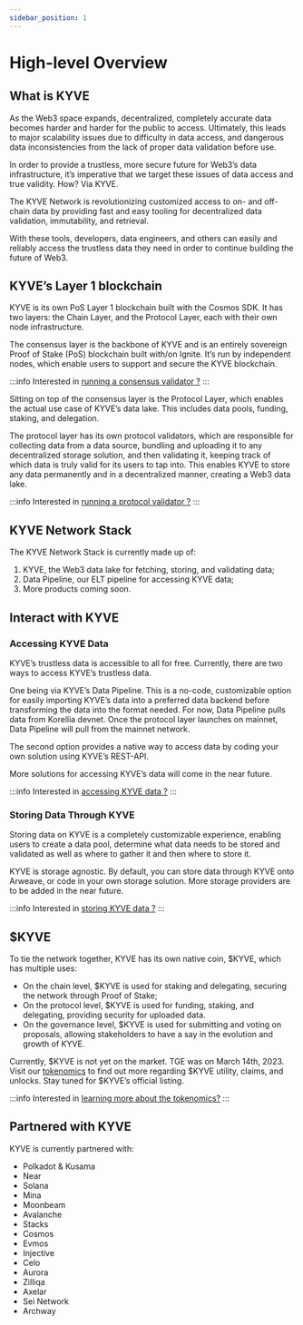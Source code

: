 ```yaml
---
sidebar_position: 1
---
```


# High-level Overview

## What is KYVE

As the Web3 space expands, decentralized, completely accurate data becomes harder and harder for the public to access.
Ultimately, this leads to major scalability issues due to difficulty in data access, and dangerous data inconsistencies
from the lack of proper data validation before use.

In order to provide a trustless, more secure future for Web3’s data infrastructure, it’s imperative that we target these
issues of data access and true validity. How? Via KYVE.

The KYVE Network is revolutionizing customized access to on- and off-chain data by providing fast and easy tooling for
decentralized data validation, immutability, and retrieval.

With these tools, developers, data engineers, and others can easily and reliably access the trustless data they need in
order to continue building the future of Web3.

## KYVE’s Layer 1 blockchain

KYVE is its own PoS Layer 1 blockchain built with the Cosmos SDK. It has two layers: the Chain Layer, and the Protocol
Layer, each with their own node infrastructure.

The consensus layer is the backbone of KYVE and is an entirely sovereign Proof of Stake (PoS) blockchain built with/on
Ignite. It’s run by independent nodes, which enable users to support and secure the KYVE blockchain.

:::info
Interested in [running a consensus validator ?](/validators/chain_nodes/overview.md)
:::

Sitting on top of the consensus layer is the Protocol Layer, which enables the actual use case of KYVE’s data lake. This
includes data pools, funding, staking, and delegation.

The protocol layer has its own protocol validators, which are responsible for collecting data from a data source, bundling
and uploading it to any decentralized storage solution, and then validating it, keeping track of which data is truly
valid for its users to tap into. This enables KYVE to store any data permanently and in a decentralized manner, creating
a Web3 data lake.

:::info
Interested in [running a protocol validator ?](/validators/protocol_nodes/overview.md)
:::

## KYVE Network Stack

The KYVE Network Stack is currently made up of:

1. KYVE, the Web3 data lake for fetching, storing, and validating data;
2. Data Pipeline, our ELT pipeline for accessing KYVE data;
3. More products coming soon.

## Interact with KYVE

### Accessing KYVE Data

KYVE’s trustless data is accessible to all for free. Currently, there are two ways to access KYVE’s
trustless data.

One being via KYVE’s Data Pipeline. This is a no-code, customizable option for easily importing KYVE’s data into a
preferred data backend before transforming the data into the format needed. For now, Data Pipeline pulls data from Korellia devnet. Once the protocol layer launches on mainnet, Data Pipeline will pull from the mainnet network. 

The second option provides a native way to access data by coding your own solution using KYVE’s REST-API.

More solutions for accessing KYVE’s data will come in the near future.

:::info
Interested in [accessing KYVE data ?](/data_engineers/accessing_data/using_rest.md)
:::

### Storing Data Through KYVE

Storing data on KYVE is a completely customizable experience, enabling users to create a data pool, determine what data
needs to be stored and validated as well as where to gather it and then where to store it.

KYVE is storage agnostic. By default, you can store data through KYVE onto Arweave, or code in your own storage
solution. More storage providers are to be added in the near future.

:::info
Interested in [storing KYVE data ?](/data_engineers/adding_data/index.md)
:::

## $KYVE

To tie the network together, KYVE has its own native coin, $KYVE, which has multiple uses:

- On the chain level, $KYVE is used for staking and delegating, securing the network through Proof of Stake;
- On the protocol level, $KYVE is used for funding, staking, and delegating, providing security for uploaded data.
- On the governance level, $KYVE is used for submitting and voting on proposals, allowing stakeholders to have a say in
  the evolution and growth of KYVE.

Currently, $KYVE is not yet on the market. TGE was on March 14th, 2023. Visit our [tokenomics](https://www.kyve.network/tokenomics) to find out more regarding $KYVE utility, claims, and unlocks. Stay tuned for $KYVE’s official listing.

:::info
Interested in [learning more about the tokenomics?](https://www.kyve.network/tokenomics)
:::

## Partnered with KYVE

KYVE is currently partnered with:

- Polkadot & Kusama
- Near
- Solana
- Mina
- Moonbeam
- Avalanche
- Stacks
- Cosmos
- Evmos
- Injective
- Celo
- Aurora
- Zilliqa
- Axelar
- Sei Network
- Archway
